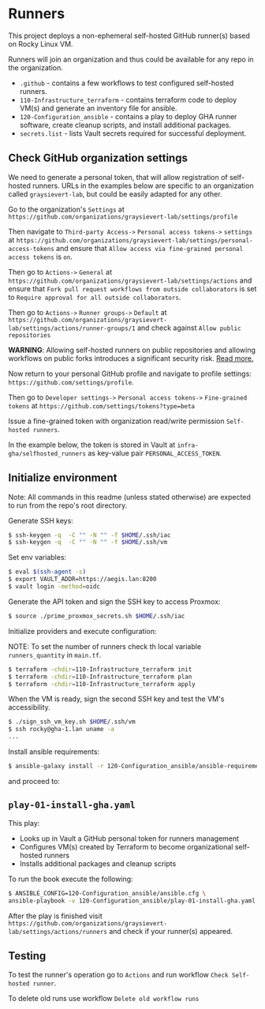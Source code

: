 # Runners

This project deploys a non-ephemeral self-hosted GitHub runner(s) based on Rocky Linux VM.

Runners will join an organization and thus could be available for any repo in the organization.

- `.github` - contains a few workflows to test configured self-hosted runners.
- `110-Infrastructure_terraform` - contains terraform code to deploy VM(s) and generate an inventory file for ansible.
- `120-Configuration_ansible` - contains a play to deploy GHA runner software, create cleanup scripts, and install additional packages.
- `secrets.list` - lists Vault secrets required for successful deployment.

## Check GitHub organization settings

We need to generate a personal token, that will allow registration of self-hosted runners. URLs in the examples below are specific to an organization called `graysievert-lab`, but could be easily adapted for any other.

Go to the organization's `Settings` at `https://github.com/organizations/graysievert-lab/settings/profile`

Then navigate to `Third-party Access->` `Personal access tokens->` `settings` at `https://github.com/organizations/graysievert-lab/settings/personal-access-tokens` and ensure that `Allow access via fine-grained personal access tokens` is `on`.

Then go to `Actions->` `General` at `https://github.com/organizations/graysievert-lab/settings/actions` and ensure that `Fork pull request workflows from outside collaborators` is set to `Require approval for all outside collaborators`.

Then go to `Actions->` `Runner groups->` `Default` at `https://github.com/organizations/graysievert-lab/settings/actions/runner-groups/1` and check against `Allow public repositories`

**WARNING**:  Allowing self-hosted runners on public repositories and allowing workflows on public forks introduces a significant security risk. [Read more.](https://docs.github.com/en/actions/hosting-your-own-runners/managing-self-hosted-runners/about-self-hosted-runners#self-hosted-runner-security)

Now return to your personal GitHub profile and navigate to profile settings: `https://github.com/settings/profile`.

Then go to `Developer settings->` `Personal access tokens->` `Fine-grained tokens` at `https://github.com/settings/tokens?type=beta`

Issue a fine-grained token with organization read/write permission `Self-hosted runners`.

In the example below, the token is stored in Vault at `infra-gha/selfhosted_runners` as key-value pair `PERSONAL_ACCESS_TOKEN`.

## Initialize environment

Note: All commands in this readme (unless stated otherwise) are expected to run from the repo's root directory.

Generate SSH keys:

```bash
$ ssh-keygen -q  -C "" -N "" -f $HOME/.ssh/iac
$ ssh-keygen -q  -C "" -N "" -f $HOME/.ssh/vm
```

Set env variables:

```bash
$ eval $(ssh-agent -s)
$ export VAULT_ADDR=https://aegis.lan:8200
$ vault login -method=oidc
```

Generate the API token and sign the SSH key to access Proxmox:

```bash
$ source ./prime_proxmox_secrets.sh $HOME/.ssh/iac
```

Initialize providers and execute configuration:

NOTE: To set the number of runners check th local variable `runners_quantity` in `main.tf`.

```bash
$ terraform -chdir=110-Infrastructure_terraform init
$ terraform -chdir=110-Infrastructure_terraform plan
$ terraform -chdir=110-Infrastructure_terraform apply
```

When the VM is ready, sign the second SSH key and test the VM's accessibility.

```bash
$ ./sign_ssh_vm_key.sh $HOME/.ssh/vm
$ ssh rocky@gha-1.lan uname -a
...
```

Install ansible requirements:

```bash
$ ansible-galaxy install -r 120-Configuration_ansible/ansible-requirements.yaml
```

and proceed to:

## `play-01-install-gha.yaml`

This play:

- Looks up in Vault a GitHub personal token for runners management
- Configures VM(s) created by Terraform to become organizational self-hosted runners
- Installs additional packages and cleanup scripts

To run the book execute the following:

```bash
$ ANSIBLE_CONFIG=120-Configuration_ansible/ansible.cfg \
ansible-playbook -v 120-Configuration_ansible/play-01-install-gha.yaml
```

After the play is finished visit `https://github.com/organizations/graysievert-lab/settings/actions/runners` and check if your runner(s) appeared.

## Testing

To test the runner's operation go to `Actions` and run workflow `Check Self-hosted runner`.

To delete old runs use workflow `Delete old workflow runs`
